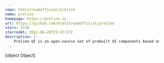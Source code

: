 ```yaml
---
repo: htmlstreamofficial/preline
name: preline
homepage: https://preline.co
url: https://github.com/htmlstreamofficial/preline
stars: 5210
starredAt: 2022-06-20T21:43:57Z
description: |-
    Preline UI is an open-source set of prebuilt UI components based on the utility-first Tailwind CSS framework.
---
```


[object Object]
